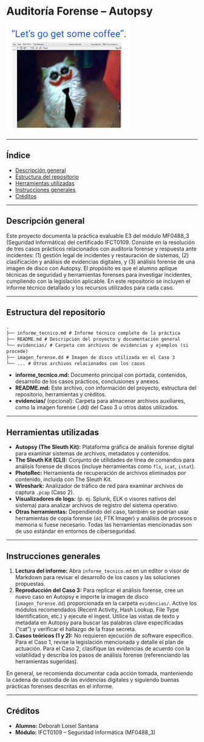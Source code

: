 # Auditoría Forense – Autopsy

![Captura 13](capturas/13.PNG)

---

## Índice

- [Descripción general](#descripción-general)
- [Estructura del repositorio](#estructura-del-repositorio)
- [Herramientas utilizadas](#herramientas-utilizadas)
- [Instrucciones generales](#instrucciones-generales)
- [Créditos](#créditos)

---

## Descripción general

Este proyecto documenta la práctica evaluable E3 del módulo MF0488_3 (Seguridad Informática) del certificado IFCT0109. Consiste en la resolución de tres casos prácticos relacionados con auditoría forense y respuesta ante incidentes: (1) gestión legal de incidentes y restauración de sistemas, (2) clasificación y análisis de evidencias digitales, y (3) análisis forense de una imagen de disco con Autopsy. El propósito es que el alumno aplique técnicas de seguridad y herramientas forenses para investigar incidentes, cumpliendo con la legislación aplicable. En este repositorio se incluyen el informe técnico detallado y los recursos utilizados para cada caso.

---

## Estructura del repositorio

```
.
├── informe_tecnico.md # Informe técnico completo de la práctica
├── README.md # Descripción del proyecto y documentación general
└── evidencias/ # Carpeta con archivos de evidencias y ejemplos (si procede)
├── imagen_forense.dd # Imagen de disco utilizada en el Caso 3
└── ... # Otros archivos relacionados con los casos
```

- **informe_tecnico.md:** Documento principal con portada, contenidos, desarrollo de los casos prácticos, conclusiones y anexos.  
- **README.md:** Este archivo, con información del proyecto, estructura del repositorio, herramientas y créditos.  
- **evidencias/** (opcional): Carpeta para almacenar archivos auxiliares, como la imagen forense (.dd) del Caso 3 u otros datos utilizados.

---

## Herramientas utilizadas

- **Autopsy (The Sleuth Kit):** Plataforma gráfica de análisis forense digital para examinar sistemas de archivos, metadatos y contenidos.  
- **The Sleuth Kit (CLI):** Conjunto de utilidades de línea de comandos para análisis forense de discos (incluye herramientas como `fls`, `icat`, `istat`).  
- **PhotoRec:** Herramienta de recuperación de archivos eliminados por contenido, incluida con The Sleuth Kit.  
- **Wireshark:** Analizador de tráfico de red para examinar archivos de captura `.pcap` (Caso 2).  
- **Visualizadores de logs:** (p. ej. Splunk, ELK o visores nativos del sistema) para analizar archivos de registro del sistema operativo.  
- **Otras herramientas:** Dependiendo del caso, también se podrían usar herramientas de copia forense (`dd`, FTK Imager) y análisis de procesos o memoria si fuese necesario. Todas las herramientas mencionadas son de uso estándar en entornos de ciberseguridad.

---

## Instrucciones generales

1. **Lectura del informe:** Abra `informe_tecnico.md` en un editor o visor de Markdown para revisar el desarrollo de los casos y las soluciones propuestas.  
2. **Reproducción del Caso 3:** Para replicar el análisis forense, cree un nuevo caso en Autopsy e importe la imagen de disco (`imagen_forense.dd`) proporcionada en la carpeta `evidencias/`. Active los módulos recomendados (Recent Activity, Hash Lookup, File Type Identification, etc.) y ejecute el ingest. Utilice las vistas de texto y metadata en Autopsy para buscar las palabras clave especificadas (“cat”) y verificar el hallazgo de la frase secreta.  
3. **Casos teóricos (1 y 2):** No requieren ejecución de software específico. Para el Caso 1, revise la legislación mencionada y detalle el plan de actuación. Para el Caso 2, clasifique las evidencias de acuerdo con la volatilidad y describa los pasos de análisis forense (referenciando las herramientas sugeridas).  

En general, se recomienda documentar cada acción tomada, manteniendo la cadena de custodia de las evidencias digitales y siguiendo buenas prácticas forenses descritas en el informe.

---

## Créditos

- **Alumno:** Deborah Loisel Santana  
- **Módulo:** IFCT0109 – Seguridad Informática (MF0488_3)
